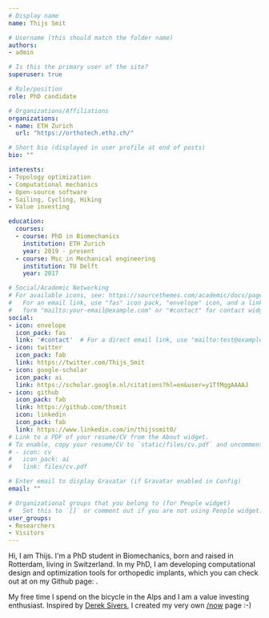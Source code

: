 ```yaml
---
# Display name
name: Thijs Smit

# Username (this should match the folder name)
authors:
- admin

# Is this the primary user of the site?
superuser: true

# Role/position
role: PhD candidate

# Organizations/Affiliations
organizations:
- name: ETH Zurich
  url: "https://orthotech.ethz.ch/"

# Short bio (displayed in user profile at end of posts)
bio: ""

interests:
- Topology optimization
- Computational mechanics
- Open-source software
- Sailing, Cycling, Hiking
- Value investing

education:
  courses:
  - course: PhD in Biomechanics
    institution: ETH Zurich
    year: 2019 - present
  - course: Msc in Mechanical engineering
    institution: TU Delft
    year: 2017

# Social/Academic Networking
# For available icons, see: https://sourcethemes.com/academic/docs/page-builder/#icons
#   For an email link, use "fas" icon pack, "envelope" icon, and a link in the
#   form "mailto:your-email@example.com" or "#contact" for contact widget.
social:
- icon: envelope
  icon_pack: fas
  link: '#contact'  # For a direct email link, use "mailto:test@example.org".
- icon: twitter
  icon_pack: fab
  link: https://twitter.com/Thijs_Smit
- icon: google-scholar
  icon_pack: ai
  link: https://scholar.google.nl/citations?hl=en&user=y1TfMqgAAAAJ
- icon: github
  icon_pack: fab
  link: https://github.com/thsmit
  icon: linkedin
  icon_pack: fab
  link: https://www.linkedin.com/in/thijssmit0/
# Link to a PDF of your resume/CV from the About widget.
# To enable, copy your resume/CV to `static/files/cv.pdf` and uncomment the lines below.
# - icon: cv
#   icon_pack: ai
#   link: files/cv.pdf

# Enter email to display Gravatar (if Gravatar enabled in Config)
email: ""

# Organizational groups that you belong to (for People widget)
#   Set this to `[]` or comment out if you are not using People widget.
user_groups:
- Researchers
- Visitors
---
```


Hi, I am Thijs. I'm a PhD student in Biomechanics, born and raised in Rotterdam, living in Switzerland. In my PhD, I am developing computational design and optimization tools for orthopedic implants, which you can check out at on my Github page: [<em class="fab fa-github fa-fw"> </em>](https://github.com/thsmit).

My free time I spend on the bicycle in the Alps and I am a value investing enthusiast. Inspired by [Derek Sivers](https://sive.rs/nowff), I created my very own [/now](https://www.thijssmit.com/now/) page :-)